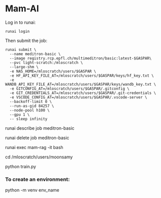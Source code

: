 # Mam-AI

<!-- Once the necessary software is installed on your computer: To use the RCP Cluster: runai config cluster rcp-caas-->

Log in to runai:

`runai login`

<!--To list the different projects you might have: runai list project-->

<!--To configure a project to work on right now: runai config project light-$GASPAR-->

Then submit the job:

```
runai submit \
  --name meditron-basic \
  --image registry.rcp.epfl.ch/multimeditron/basic:latest-$GASPAR\
  --pvc light-scratch:/mloscratch \
  --large-shm \
  -e NAS_HOME=/mloscratch/users/$GASPAR \
  -e HF_API_KEY_FILE_AT=/mloscratch/users/$GASPAR/keys/hf_key.txt \
  -e WANDB_API_KEY_FILE_AT=/mloscratch/users/$GASPAR/keys/wandb_key.txt \
  -e GITCONFIG_AT=/mloscratch/users/$GASPAR/.gitconfig \
  -e GIT_CREDENTIALS_AT=/mloscratch/users/$GASPAR/.git-credentials \
  -e VSCODE_CONFIG_AT=/mloscratch/users/$GASPAR/.vscode-server \
  --backoff-limit 0 \
  --run-as-gid 84257 \
  --node-pool h100 \
  --gpu 1 \
  -- sleep infinity
```

  runai describe job meditron-basic

  runai delete job meditron-basic


runai exec mam-rag -it bash


cd /mloscratch/users/moonsamy


python train.py

### To create an environment: 
python -m venv env_name
